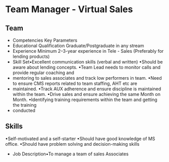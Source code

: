 # Team Manager - Virtual Sales

## Team

* Competencies Key Parameters
* Educational Qualification Graduate/Postgraduate in any stream
* Experience Minimum 2–3-year experience in Tele - Sales (Preferably for lending products)
* Skill Set•Excellent communication skills (verbal and written)
•Should be aware about lending concepts.
•Team Lead needs to monitor calls and provide regular coaching and
* mentoring to sales associates and track low performers in team.
•Need to ensure CMS reports related to team staffing, AHT etc are
* maintained.
•Track AUX adherence and ensure discipline is maintained within the team.
•Drive sales and ensure achieving the same Month on Month.
•Identifying training requirements within the team and getting the training
* conducted

## Skills

•Self-motivated and a self-starter
•Should have good knowledge of MS office.
•Should have problem solving and decision-making skills
* Job Description•To manage a team of sales Associates
